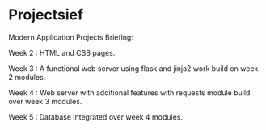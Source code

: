 # Projectsief
Modern Application Projects Briefing:

Week 2 : HTML and CSS pages.

Week 3 : A functional web server using flask and jinja2 work build on week 2 modules.

Week 4 : Web server with additional features with requests module build over week 3 modules.

Week 5 : Database integrated over week 4 modules.
